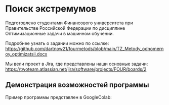 # Поиск экстремумов
Подготовлено студентами Финансового университета при Правительстве Российской Федерации по дисциплине Оптимизационные задачи в машинном обучении. 

Подробнее узнать о задании можно по ссылке: https://github.com/dartnow21/fourmetods/blob/main/TZ_Metody_odnomernoy_optimizatsii.docx

Мы вели проект в Jira, где представлены наши основные задачи: https://twoteam.atlassian.net/jira/software/projects/FOUR/boards/2

## Демонстрация возможностей программы

Пример программы представлен в GoogleColab: 
